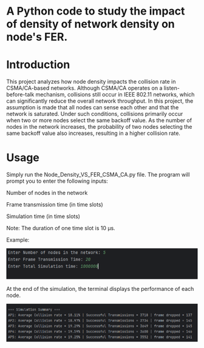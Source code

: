 # A Python code to study the impact of density of network density on node's FER. 

# Introduction
This project analyzes how node density impacts the collision rate in CSMA/CA-based networks. Although CSMA/CA operates on a listen-before-talk mechanism, collisions still occur in IEEE 802.11 networks, which can significantly reduce the overall network throughput.
In this project, the assumption is made that all nodes can sense each other and that the network is saturated. Under such conditions, collisions primarily occur when two or more nodes select the same backoff value. As the number of nodes in the network increases, the probability of two nodes selecting the same backoff value also increases, resulting in a higher collision rate.



# Usage
Simply run the Node_Density_VS_FER_CSMA_CA.py file.
The program will prompt you to enter the following inputs:

Number of nodes in the network

Frame transmission time (in time slots)

Simulation time (in time slots)

Note: The duration of one time slot is 10 µs.

Example:

![User Input](user_input.png)

At the end of the simulation, the terminal displays the performance of each node.

![Simulation Result](simulation_result.png)





